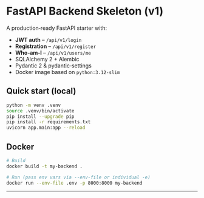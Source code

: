 # FastAPI Backend Skeleton (v1)

A production‑ready FastAPI starter with:

* **JWT auth** – `/api/v1/login`
* **Registration** – `/api/v1/register`
* **Who‑am‑I** – `/api/v1/users/me`
* SQLAlchemy 2 + Alembic
* Pydantic 2 & pydantic‑settings
* Docker image based on `python:3.12‑slim`

## Quick start (local)

```bash
python -m venv .venv
source .venv/bin/activate
pip install --upgrade pip
pip install -r requirements.txt
uvicorn app.main:app --reload
```

## Docker

```bash
# Build
docker build -t my-backend .

# Run (pass env vars via --env-file or individual -e)
docker run --env-file .env -p 8000:8000 my-backend
```

---
